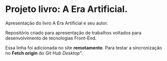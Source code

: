 # Projeto livro: A Era Artificial.
 Apresentação do livro A Era Artificial e seu autor.

 Repositório criado para apresentação de trabalhos voltados para desenvolvimento de tecnologias Front-End.

Essa linha foi adicionada no site **remotamente**. Para testar a sincronização no **Fetch origin** do *Git Hub Desktop*".
